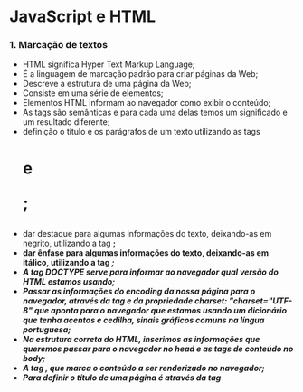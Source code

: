 # JavaScript e HTML  


<h3>1. Marcação de textos </h3>

* HTML significa Hyper Text Markup Language;
* É a linguagem de marcação padrão para criar páginas da Web;
* Descreve a estrutura de uma página da Web;
* Consiste em uma série de elementos;
* Elementos HTML informam ao navegador como exibir o conteúdo;
* As tags são semânticas e para cada uma delas temos um significado e um resultado diferente;
* definição o título e os parágrafos de um texto utilizando as tags <h1> e <p>;
* dar destaque para algumas informações do texto, deixando-as em negrito, utilizando a tag <strong>;
* dar ênfase para algumas informações do texto, deixando-as em itálico, utilizando a tag <em>;
* A tag DOCTYPE serve para informar ao navegador qual versão do HTML estamos usando;
* Passar as informações do encoding da nossa página para o navegador, através da tag <meta> e da propriedade charset: "charset="UTF-8" que  aponta para o  navegador que estamos usando um dicionário que tenha acentos e cedilha, sinais gráficos comuns na língua portuguesa;
* Na estrutura correta do HTML, inserimos as informações que queremos passar para o navegador no head e as tags de conteúdo no body;
* A tag <html>, que marca o conteúdo a ser renderizado no navegador;
* Para definir o título de uma página é através da tag <title>;
* Para separar as informações que estão sendo passadas para o navegador, utilizando a tag <head>;
* Para  separar o conteúdo da página, utilizando a tag <body>


``` html


```

<h3>2. Separação de conteudo e informações </h3>

* 



<h3>3. Utilização do CSS</h3>

* 




<h3>4. Estilização de imagens</h3>

* 


<h3>5. Listas e divisões de conteudos</h3>

* 



<h3>6. Finalização da página</h3>

* 
